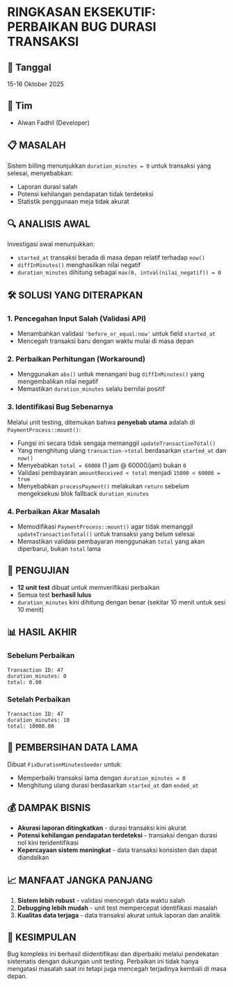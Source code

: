 # RINGKASAN EKSEKUTIF: PERBAIKAN BUG DURASI TRANSAKSI

## 📅 Tanggal
15-16 Oktober 2025

## 👥 Tim
- Alwan Fadhil (Developer)

## 📋 MASALAH
Sistem billing menunjukkan `duration_minutes = 0` untuk transaksi yang selesai, menyebabkan:
- Laporan durasi salah
- Potensi kehilangan pendapatan tidak terdeteksi
- Statistik penggunaan meja tidak akurat

## 🔍 ANALISIS AWAL
Investigasi awal menunjukkan:
- `started_at` transaksi berada di masa depan relatif terhadap `now()`
- `diffInMinutes()` menghasilkan nilai negatif
- `duration_minutes` dihitung sebagai `max(0, intval(nilai_negatif)) = 0`

## 🛠️ SOLUSI YANG DITERAPKAN

### 1. Pencegahan Input Salah (Validasi API)
- Menambahkan validasi `'before_or_equal:now'` untuk field `started_at`
- Mencegah transaksi baru dengan waktu mulai di masa depan

### 2. Perbaikan Perhitungan (Workaround)
- Menggunakan `abs()` untuk menangani bug `diffInMinutes()` yang mengembalikan nilai negatif
- Memastikan `duration_minutes` selalu bernilai positif

### 3. Identifikasi Bug Sebenarnya
Melalui unit testing, ditemukan bahwa **penyebab utama** adalah di `PaymentProcess::mount()`:
- Fungsi ini secara tidak sengaja memanggil `updateTransactionTotal()` 
- Yang menghitung ulang `transaction->total` berdasarkan `started_at` dan `now()`
- Menyebabkan `total = 60000` (1 jam @ 60000/jam) bukan `0`
- Validasi pembayaran `amountReceived < total` menjadi `15000 < 60000 = true`
- Menyebabkan `processPayment()` melakukan `return` sebelum mengeksekusi blok fallback `duration_minutes`

### 4. Perbaikan Akar Masalah
- Memodifikasi `PaymentProcess::mount()` agar tidak memanggil `updateTransactionTotal()` untuk transaksi yang belum selesai
- Memastikan validasi pembayaran menggunakan `total` yang akan diperbarui, bukan `total` lama

## 🧪 PENGUJIAN
- **12 unit test** dibuat untuk memverifikasi perbaikan
- Semua test **berhasil lulus**
- `duration_minutes` kini dihitung dengan benar (sekitar 10 menit untuk sesi 10 menit)

## 📊 HASIL AKHIR

### Sebelum Perbaikan
```
Transaction ID: 47
duration_minutes: 0
total: 0.00
```

### Setelah Perbaikan
```
Transaction ID: 47
duration_minutes: 10
total: 10000.00
```

## 🧼 PEMBERSIHAN DATA LAMA
Dibuat `FixDurationMinutesSeeder` untuk:
- Memperbaiki transaksi lama dengan `duration_minutes = 0`
- Menghitung ulang durasi berdasarkan `started_at` dan `ended_at`

## 💰 DAMPAK BISNIS
- **Akurasi laporan ditingkatkan** - durasi transaksi kini akurat
- **Potensi kehilangan pendapatan terdeteksi** - transaksi dengan durasi nol kini teridentifikasi
- **Kepercayaan sistem meningkat** - data transaksi konsisten dan dapat diandalkan

## 📈 MANFAAT JANGKA PANJANG
1. **Sistem lebih robust** - validasi mencegah data waktu salah
2. **Debugging lebih mudah** - unit test mempercepat identifikasi masalah
3. **Kualitas data terjaga** - data transaksi akurat untuk laporan dan analitik

## 🏁 KESIMPULAN
Bug kompleks ini berhasil diidentifikasi dan diperbaiki melalui pendekatan sistematis dengan dukungan unit testing. Perbaikan ini tidak hanya mengatasi masalah saat ini tetapi juga mencegah terjadinya kembali di masa depan.